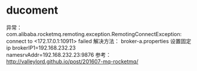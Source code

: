 # ducoment
异常：<tr/>
com.alibaba.rocketmq.remoting.exception.RemotingConnectException: connect to <172.17.0.1:10911> failed<tr/>
解决方法：<tr/>
  broker-a.properties<tr/>
  设置固定ip<tr/>
  brokerIP1=192.168.232.23<br/>
  namesrvAddr=192.168.232.23:9876<tr/>
参考：http://valleylord.github.io/post/201607-mq-rocketmq/
